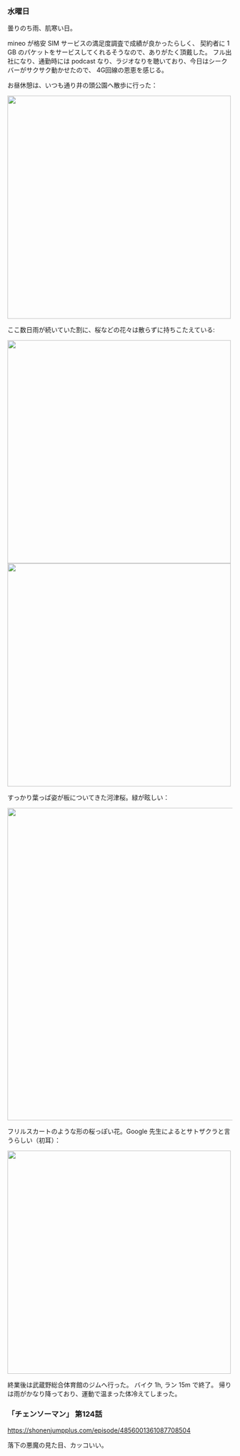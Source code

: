 ### 水曜日

曇りのち雨、肌寒い日。

mineo が格安 SIM サービスの満足度調査で成績が良かったらしく、
契約者に 1 GB のパケットをサービスしてくれるそうなので、ありがたく頂戴した。
フル出社になり、通勤時には podcast なり、ラジオなりを聴いており、今日はシークバーがサクサク動かせたので、
4G回線の恩恵を感じる。

お昼休憩は、いつも通り井の頭公園へ散歩に行った：

<img src="https://i.imgur.com/jBC4B8q.jpg" width="500">

ここ数日雨が続いていた割に、桜などの花々は散らずに持ちこたえている:

<img src="https://i.imgur.com/d6QYzUy.jpg" width="500">

<img src="https://i.imgur.com/YMI26qP.jpg" width="500">

すっかり葉っぱ姿が板についてきた河津桜。緑が眩しい：

<img src="https://i.imgur.com/pTEkQ6j.jpg" width="700">

フリルスカートのような形の桜っぽい花。Google 先生によるとサトザクラと言うらしい（初耳）：

<img src="https://i.imgur.com/YBavugx.jpg" width="500">

終業後は武蔵野総合体育館のジムへ行った。
バイク 1h, ラン 15m で終了。
帰りは雨がかなり降っており、運動で温まった体冷えてしまった。

### 「チェンソーマン」 第124話

https://shonenjumpplus.com/episode/4856001361087708504

落下の悪魔の見た目、カッコいい。